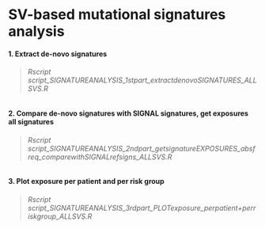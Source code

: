 # SV-based mutational signatures analysis

#### 1. Extract de-novo signatures
> ###### Rscript script_SIGNATUREANALYSIS_1stpart_extractdenovoSIGNATURES_ALLSVS.R
#### 2. Compare de-novo signatures with SIGNAL signatures, get exposures all signatures
> ###### Rscript script_SIGNATUREANALYSIS_2ndpart_getsignatureEXPOSURES_absfreq_comparewithSIGNALrefsigns_ALLSVS.R
#### 3. Plot exposure per patient and per risk group
> ###### Rscript script_SIGNATUREANALYSIS_3rdpart_PLOTexposure_perpatient+perriskgroup_ALLSVS.R
